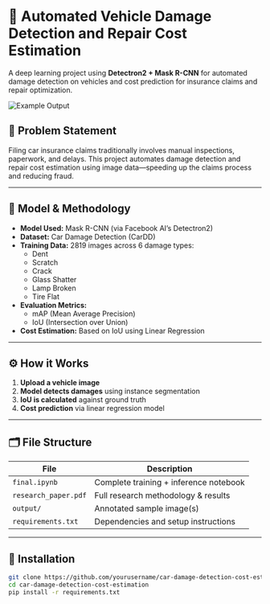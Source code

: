# 🚗 Automated Vehicle Damage Detection and Repair Cost Estimation

A deep learning project using **Detectron2 + Mask R-CNN** for automated damage detection on vehicles and cost prediction for insurance claims and repair optimization.

![Example Output](output/sample_output.png)

## 📌 Problem Statement

Filing car insurance claims traditionally involves manual inspections, paperwork, and delays. This project automates damage detection and repair cost estimation using image data—speeding up the claims process and reducing fraud.

---

## 🧠 Model & Methodology

- **Model Used:** Mask R-CNN (via Facebook AI’s Detectron2)
- **Dataset:** Car Damage Detection (CarDD)
- **Training Data:** 2819 images across 6 damage types:
  - Dent
  - Scratch
  - Crack
  - Glass Shatter
  - Lamp Broken
  - Tire Flat
- **Evaluation Metrics:**
  - mAP (Mean Average Precision)
  - IoU (Intersection over Union)
- **Cost Estimation:** Based on IoU using Linear Regression

---

## ⚙️ How it Works

1. **Upload a vehicle image**
2. **Model detects damages** using instance segmentation
3. **IoU is calculated** against ground truth
4. **Cost prediction** via linear regression model

---

## 🗂️ File Structure

| File | Description |
|------|-------------|
| `final.ipynb` | Complete training + inference notebook |
| `research_paper.pdf` | Full research methodology & results |
| `output/` | Annotated sample image(s) |
| `requirements.txt` | Dependencies and setup instructions |

---

## 🔧 Installation

```bash
git clone https://github.com/yourusername/car-damage-detection-cost-estimation.git
cd car-damage-detection-cost-estimation
pip install -r requirements.txt
